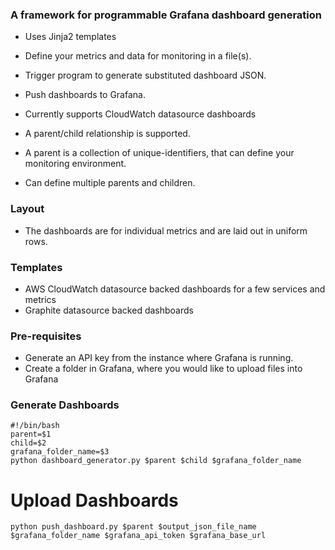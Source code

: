 ### A framework for programmable Grafana dashboard generation

- Uses Jinja2 templates
- Define your metrics and data for monitoring in a file(s).
- Trigger program to generate substituted dashboard JSON.
- Push dashboards to Grafana.
 
- Currently supports CloudWatch datasource dashboards

- A parent/child relationship is supported.
- A parent is a collection of unique-identifiers, that can define your monitoring environment. 
- Can define multiple parents and children.


### Layout
- The dashboards are for individual metrics and are laid out in uniform rows.

### Templates
- AWS CloudWatch datasource backed dashboards for a few services and metrics
- Graphite datasource backed dashboards

### Pre-requisites
- Generate an API key from the instance where Grafana is running. 
- Create a folder in Grafana, where you would like to upload files into Grafana

### Generate Dashboards
```
#!/bin/bash
parent=$1
child=$2
grafana_folder_name=$3
python dashboard_generator.py $parent $child $grafana_folder_name
```

# Upload Dashboards
```
python push_dashboard.py $parent $output_json_file_name $grafana_folder_name $grafana_api_token $grafana_base_url
```
